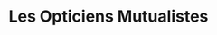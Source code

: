 ---
title: "Les Opticiens Mutualistes"
url: /la-chatre/les-opticiens-mutualistes/
shop: opticien
---